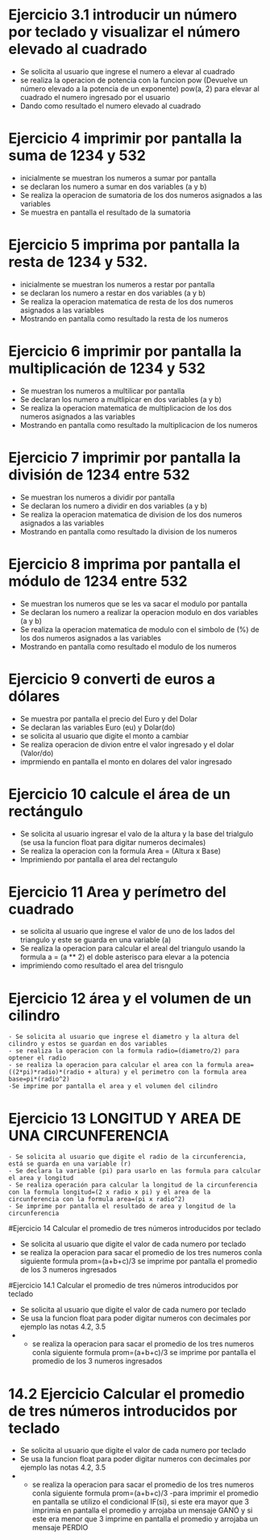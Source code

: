 # Ejercicio 3.1 introducir un número por teclado y visualizar el número   elevado al cuadrado
  - Se solicita al usuario que ingrese el numero a elevar al cuadrado
  - se realiza la operacion de potencia con la funcion pow (Devuelve un número elevado a la potencia de un exponente) pow(a, 2) para elevar al cuadrado el numero ingresado por el usuario
  - Dando como resultado el numero elevado al cuadrado

# Ejercicio 4 imprimir por pantalla la suma de 1234 y 532
  - inicialmente se muestran los numeros a sumar por pantalla
  - se declaran los numero a sumar en dos variables (a y b)
  - Se realiza la operacion de sumatoria de los dos numeros asignados a las variables
  - Se muestra en pantalla el resultado de la sumatoria

# Ejercicio 5 imprima por pantalla la resta de 1234 y 532.
  - inicialmente se muestran los numeros a restar por pantalla
  - se declaran los numero a restar en dos variables (a y b)
  - Se realiza la operacion matematica de resta de los dos numeros asignados a las variables
  - Mostrando en pantalla como resultado la resta de los numeros
  
# Ejercicio 6 imprimir por pantalla la multiplicación de 1234 y 532
  - Se muestran los numeros a multilicar por pantalla 
  - Se declaran los numero a multlipicar en dos variables (a y b)
  - Se realiza la operacion matematica de multiplicacion de los dos numeros asignados a las variables
  - Mostrando en pantalla como resultado la multiplicacion de los numeros
 
 # Ejercicio 7 imprimir por pantalla la división de 1234 entre 532
  - Se muestran los numeros a dividir por pantalla 
  - Se declaran los numero a dividir en dos variables (a y b)
  - Se realiza la operacion matematica de division de los dos numeros asignados a las variables
  - Mostrando en pantalla como resultado la division de los numeros
  
 # Ejercicio 8 imprima por pantalla el módulo de 1234 entre 532
  - Se muestran los numeros que se les va sacar el modulo por pantalla 
  - Se declaran los numero a realizar la operacion modulo en dos variables (a y b)
  - Se realiza la operacion matematica de modulo con el simbolo de (%) de los dos numeros asignados a las variables
  - Mostrando en pantalla como resultado el modulo de los numeros
  
 # Ejercicio 9 converti de euros a dólares
  - Se muestra por pantalla el precio del Euro y del Dolar
  - Se declaran las variables Euro (eu) y Dolar(do)
  - se solicita al usuario que digite el monto a cambiar
  - Se realiza operacion de divion entre el valor ingresado y el dolar (Valor/do)
  - imprmiendo en pantalla el monto en dolares del valor ingresado
  
 # Ejercicio 10 calcule el área de un rectángulo
  - Se solicita al usuario ingresar el valo de la altura y la base del trialgulo    (se usa la funcion float para digitar numeros decimales)
  - Se realiza la operacion con la formula Area = (Altura x Base)
  - Imprimiendo por pantalla el area del rectangulo
  
 # Ejercicio 11 Area y perímetro del cuadrado
  - se solicita al usuario que ingrese el valor de uno de los lados del triangulo y este se guarda en una variable (a)
  - Se realiza la operacion para calcular el areal del triangulo usando la formula a = (a ** 2) el doble asterisco para elevar a la potencia
  - imprimiendo como resultado el area del trisngulo
  
  # Ejercicio 12 área y el volumen de un cilindro
    - Se solicita al usuario que ingrese el diametro y la altura del cilindro y estos se guardan en dos variables
    - se realiza la operacion con la formula radio=(diametro/2) para optener el radio
    - se realiza la operacion para calcular el area con la formula area=((2*pi)*radio)*(radio + altura) y el perimetro con la formula area base=pi*(radio^2)
    -Se imprime por pantalla el area y el volumen del cilindro
    
  # Ejercicio 13 LONGITUD Y AREA DE UNA CIRCUNFERENCIA
    - Se solicita al usuario que digite el radio de la circunferencia, está se guarda en una variable (r)
    - Se declara la variable (pi) para usarlo en las formula para calcular el area y longitud 
    - Se realiza operación para calcular la longitud de la circunferencia con la formula longitud=(2 x radio x pi) y el area de la circunferencia con la formula area=(pi x radio^2)
    - Se imprime por pantalla el resultado de area y longitud de la circunferencia
  
  #Ejercicio 14 Calcular el promedio de tres números introducidos por teclado
  - Se solicita al usuario que digite el valor de cada numero por teclado
  - se realiza la operacion para sacar el promedio de los tres numeros conla siguiente formula prom=(a+b+c)/3
  se imprime por pantalla el promedio de los 3 numeros ingresados
  
  #Ejercicio 14.1 Calcular el promedio de tres números introducidos por teclado
  - Se solicita al usuario que digite el valor de cada numero por teclado
  - Se usa la funcion float para poder digitar numeros con decimales por ejemplo las notas 4.2, 3.5
  - - se realiza la operacion para sacar el promedio de los tres numeros conla siguiente formula prom=(a+b+c)/3
  se imprime por pantalla el promedio de los 3 numeros ingresados
    
   # 14.2 Ejercicio Calcular el promedio de tres números introducidos por teclado
   - Se solicita al usuario que digite el valor de cada numero por teclado
  - Se usa la funcion float para poder digitar numeros con decimales por ejemplo las notas 4.2, 3.5
  - - se realiza la operacion para sacar el promedio de los tres numeros conla siguiente formula prom=(a+b+c)/3
  -para imprimir el promedio en pantalla se utilizo el condicional IF(si), si este era mayor que 3 imprimia en pantalla el promedio y arrojaba un mensaje GANÓ y si este era menor que 3 imprime en pantalla el promedio y arrojaba un mensaje PERDIO
  
    
